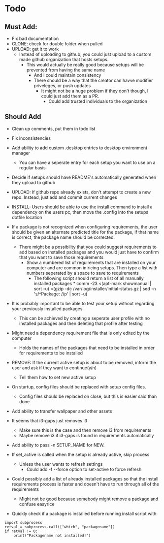 # Todo

## Must Add:
* Fix bad documentation
* CLONE: check for double folder when pulled
* UPLOAD: get it to work
  * Instead of uploading to github, you could just upload to a custom made github organization that hosts setups.
	  * This would actually be really good because setups will be prevented from having the same name
		* And I could maintain consistency
		* There should be a way that the creator can havve modifier priveleges, or push updates
			* It might not be a huge problem if they don't though, I could just add them as a PR.
				* Could add trusted individuals to the organization


## Should Add

* Clean up comments, put them in todo list
* Fix inconsistencies
* Add ability to add custom .desktop entries to desktop environment manager
 	* You can have a seperate entry for each setup you want to use on a regular basis
* Decide if setups should have README's automatically generated when they upload to github
* UPLOAD: If github repo already exists, don't attempt to create a new repo. Instead, just add and commit current changes
* INSTALL: Users should be able to use the install command to install a dependency on the users pc, then move the .config into the setups dotfile location

* If a package is not recognized when configuring requirements, the user should be given an alternate predicted title for the package, if that name is correct, the package  name should be corrected.
  * There might be a possibility that you could suggest requirements to add based on installed packages and you would just have to confirm that you want to save those  requirements
    * Show a numbered list of requirements that are installed on your computer and are common in ricing setups. Then type a list with numbers seperated by a space to save to  requirements
      * The following script should return a list of all manually installed packages
 			  * comm -23 <(apt-mark showmanual | sort -u) <(gzip -dc /var/log/installer/initial-status.gz | sed -n 's/^Package: //p' | sort -u)

* It is probably important to be able to test your setup without regarding your previously installed packages.
  * This can be achieved by creating a seperate user profile with no installed packages and then deleting that profile after testing

* Might need a dependency requirement file that is only edited by the computer
   * Holds the names of the packages that need to be installed in order for requirements to be installed

* REMOVE: If the current active setup is about to be removed, inform the user and ask if they want to continue(y/n)
  * Tell them how to set new active setup

* On startup, config files should be replaced with setup config files.
  * Config files should be replaced on close, but this is easier said than done

* Add ability to transfer wallpaper and other assets

* It seems that i3-gaps just removes i3
  * Make sure this is the case and then remove i3 from requirements
  * Maybe remove i3 if i3-gaps is found in requirements automatically

* Add ability to pass -n SETUP_NAME for NEW.

* If set_active is called when the setup is already active, skip process
  * Unless the user wants to refresh settings
    * Could add -f --force option to set-active to force refresh

* Could possibly add a list of already installed packages so that the install requirements process is faster and doesn't have to run through all of the requirements
  * Might not be good because somebody might remove a package and confuse easyrice

* Quickly check if a package is installed before running install script with:

```
import subprocess
retval = subprocess.call(["which", "packagename"])
if retval != 0:
    print("Packagename not installed!")
```
